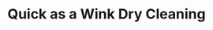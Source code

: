---
title: "Quick as a Wink Dry Cleaning"
url: /pearl/quick-as-a-wink-dry-cleaning/
shop: Wäscherei
---